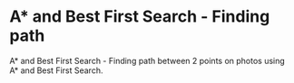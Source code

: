 # A* and Best First Search - Finding path
A* and Best First Search - Finding path between 2 points on photos using A* and Best First Search.
